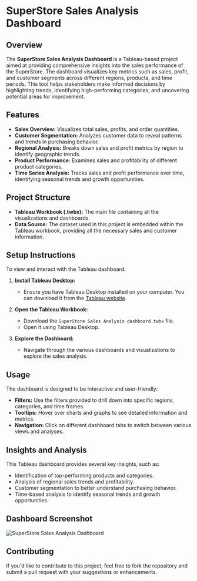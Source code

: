 # SuperStore Sales Analysis Dashboard

## Overview

The **SuperStore Sales Analysis Dashboard** is a Tableau-based project aimed at providing comprehensive insights into the sales performance of the SuperStore. The dashboard visualizes key metrics such as sales, profit, and customer segments across different regions, products, and time periods. This tool helps stakeholders make informed decisions by highlighting trends, identifying high-performing categories, and uncovering potential areas for improvement.

## Features

- **Sales Overview:** Visualizes total sales, profits, and order quantities.
- **Customer Segmentation:** Analyzes customer data to reveal patterns and trends in purchasing behavior.
- **Regional Analysis:** Breaks down sales and profit metrics by region to identify geographic trends.
- **Product Performance:** Examines sales and profitability of different product categories.
- **Time Series Analysis:** Tracks sales and profit performance over time, identifying seasonal trends and growth opportunities.

## Project Structure

- **Tableau Workbook (.twbx):** The main file containing all the visualizations and dashboards.
- **Data Source:** The dataset used in this project is embedded within the Tableau workbook, providing all the necessary sales and customer information.

## Setup Instructions

To view and interact with the Tableau dashboard:

1. **Install Tableau Desktop:**
   - Ensure you have Tableau Desktop installed on your computer. You can download it from the [Tableau website](https://www.tableau.com/products/desktop).

2. **Open the Tableau Workbook:**
   - Download the `SuperStore Sales Analysis dashboard.twbx` file.
   - Open it using Tableau Desktop.

3. **Explore the Dashboard:**
   - Navigate through the various dashboards and visualizations to explore the sales analysis.

## Usage

The dashboard is designed to be interactive and user-friendly:

- **Filters:** Use the filters provided to drill down into specific regions, categories, and time frames.
- **Tooltips:** Hover over charts and graphs to see detailed information and metrics.
- **Navigation:** Click on different dashboard tabs to switch between various views and analyses.

## Insights and Analysis

This Tableau dashboard provides several key insights, such as:

- Identification of top-performing products and categories.
- Analysis of regional sales trends and profitability.
- Customer segmentation to better understand purchasing behavior.
- Time-based analysis to identify seasonal trends and growth opportunities.

## Dashboard Screenshot

![SuperStore Sales Analysis Dashboard](./SS.png)

## Contributing

If you'd like to contribute to this project, feel free to fork the repository and submit a pull request with your suggestions or enhancements.


